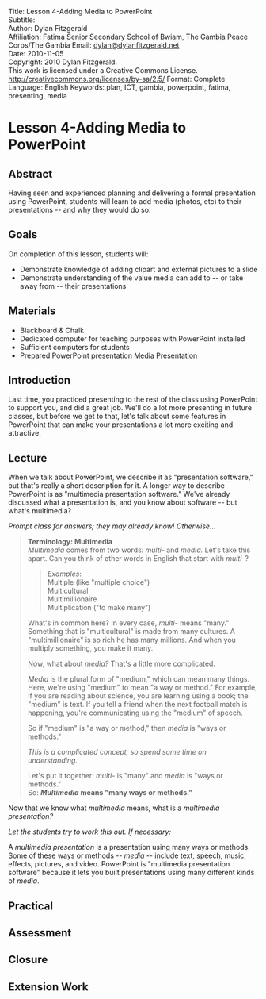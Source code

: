 Title:			Lesson 4-Adding Media to PowerPoint  
Subtitle:		
Author:			Dylan Fitzgerald  
Affiliation:	Fatima Senior Secondary School of Bwiam, The Gambia
				Peace Corps/The Gambia
Email:			dylan@dylanfitzgerald.net  
Date:			2010-11-05  
Copyright:		2010 Dylan Fitzgerald.  
				This work is licensed under a Creative Commons License.  
				http://creativecommons.org/licenses/by-sa/2.5/
Format:			Complete
Language:		English
Keywords:		plan, ICT, gambia, powerpoint, fatima, presenting, media

# Lesson 4-Adding Media to PowerPoint #

## Abstract ##

Having seen and experienced planning and delivering a formal presentation using PowerPoint, students will learn to add media (photos, etc) to their presentations -- and why they would do so.

## Goals ##

On completion of this lesson, students will:

* Demonstrate knowledge of adding clipart and external pictures to a slide
* Demonstrate understanding of the value media can add to -- or take away from -- their presentations

## Materials ##

* Blackboard & Chalk
* Dedicated computer for teaching purposes with PowerPoint installed
* Sufficient computers for students
* Prepared PowerPoint presentation [Media Presentation][]

[Media Presentation]: Lesson_4_Examples/Media_Presentation.ppt

## Introduction ##

Last time, you practiced presenting to the rest of the class using PowerPoint to support you, and did a great job.  We'll do a lot more presenting in future classes, but before we get to that, let's talk about some features in PowerPoint that can make your presentations a lot more exciting and attractive.

## Lecture ##

When we talk about PowerPoint, we describe it as "presentation software," but that's really a short description for it.  A longer way to describe PowerPoint is as "multimedia presentation software."  We've already discussed what a presentation is, and you know about software -- but what's multimedia?

*Prompt class for answers; they may already know! Otherwise...*

> **Terminology: Multimedia**  
> _Multimedia_ comes from two words: _multi-_ and _media._
> Let's take this apart.  Can you think of other words in English that start
> with _multi-_?
> > *Examples*:  
> > Multiple (like "multiple choice")  
> > Multicultural  
> > Multimillionaire  
> > Multiplication ("to make many")  
> 
> 
> What's in common here?  In every case, _multi-_ means "many."
> Something that is "multicultural" is made from many cultures.
> A "multimillionaire" is so rich he has many millions.
> And when you multiply something, you make it many.  
> 
> Now, what about _media?_  That's a little more complicated.  
> 
> _Media_ is the plural form of "medium," which can mean many things.
> Here, we're using "medium" to mean "a way or method."
> For example, if you are reading about science, you are learning using a
> book; the "medium" is text.  If you tell a friend when the next football
> match is happening, you're communicating using the "medium" of speech. 
> 
> So if "medium" is "a way or method," then _media_ is "ways or methods." 
>   
> *This is a complicated concept, so spend some time on understanding.*  
> 
> Let's put it together: _multi-_ is "many" and _media_ is "ways or methods."  
> So: **_Multimedia_ means "many ways or methods."**

Now that we know what _multimedia_ means, what is a _multimedia presentation?_ 

*Let the students try to work this out. If necessary:*

A _multimedia presentation_ is a presentation using many ways or methods.  Some of these ways or methods -- _media_ -- include text, speech, music, effects, pictures, and video.  PowerPoint is "multimedia presentation software" because it lets you built presentations using many different kinds of _media_.



## Practical ##


## Assessment ##


## Closure ##


## Extension Work ##


